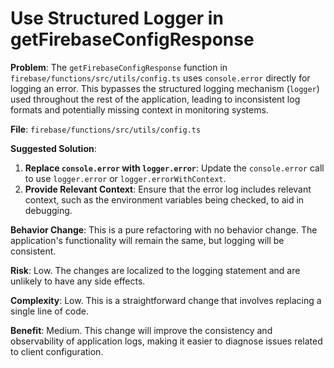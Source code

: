 
# Use Structured Logger in getFirebaseConfigResponse

**Problem**: The `getFirebaseConfigResponse` function in `firebase/functions/src/utils/config.ts` uses `console.error` directly for logging an error. This bypasses the structured logging mechanism (`logger`) used throughout the rest of the application, leading to inconsistent log formats and potentially missing context in monitoring systems.

**File**: `firebase/functions/src/utils/config.ts`

**Suggested Solution**:
1. **Replace `console.error` with `logger.error`**: Update the `console.error` call to use `logger.error` or `logger.errorWithContext`.
2. **Provide Relevant Context**: Ensure that the error log includes relevant context, such as the environment variables being checked, to aid in debugging.

**Behavior Change**: This is a pure refactoring with no behavior change. The application's functionality will remain the same, but logging will be consistent.

**Risk**: Low. The changes are localized to the logging statement and are unlikely to have any side effects.

**Complexity**: Low. This is a straightforward change that involves replacing a single line of code.

**Benefit**: Medium. This change will improve the consistency and observability of application logs, making it easier to diagnose issues related to client configuration.
